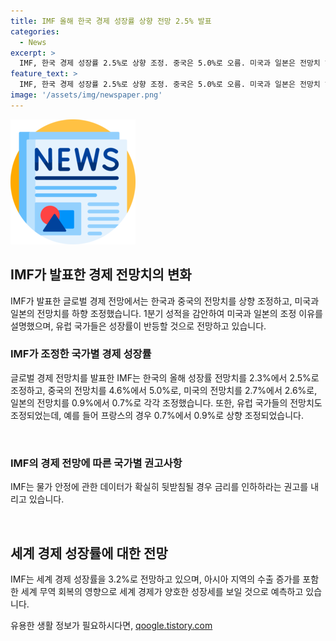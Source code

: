 ```yaml
---
title: IMF 올해 한국 경제 성장률 상향 전망 2.5% 발표
categories:
  - News
excerpt: >
  IMF, 한국 경제 성장률 2.5%로 상향 조정. 중국은 5.0%로 오름. 미국과 일본은 전망치 하향. 무역 회복으로 세계 경제 성장 전망은 동일한 3.2%. 물가 안정될 시 금리 인하 권고. IMF의 경제 전망 수정 발표에 따르면 한국의 올해 경제 성장률 전망치가 2.5%로 상향 조정됐으며, 중국의 전망치 또한 상향 조정되었다. 그러나 미국과 일본은 전망치를 낮춰 세계 경제는 동일한 3.2%의 성장이 기대된다. IMF는 물가가 안정될 경우 금리 인하를 권고했다.
feature_text: >
  IMF, 한국 경제 성장률 2.5%로 상향 조정. 중국은 5.0%로 오름. 미국과 일본은 전망치 하향. 무역 회복으로 세계 경제 성장 전망은 동일한 3.2%. 물가 안정될 시 금리 인하 권고. IMF의 경제 전망 수정 발표에 따르면 한국의 올해 경제 성장률 전망치가 2.5%로 상향 조정됐으며, 중국의 전망치 또한 상향 조정되었다. 그러나 미국과 일본은 전망치를 낮춰 세계 경제는 동일한 3.2%의 성장이 기대된다. IMF는 물가가 안정될 경우 금리 인하를 권고했다.
image: '/assets/img/newspaper.png'
---
```


<p><img src="/assets/img/newspaper.png" alt="kimp 속보" /></p>

<h2 data-ke-size="size26">IMF가 발표한 경제 전망치의 변화</h2>

<p>IMF가 발표한 글로벌 경제 전망에서는 한국과 중국의 전망치를 상향 조정하고, 미국과 일본의 전망치를 하향 조정했습니다. 1분기 성적을 감안하여 미국과 일본의 조정 이유를 설명했으며, 유럽 국가들은 성장률이 반등할 것으로 전망하고 있습니다.</p>

<h3><b>IMF가 조정한 국가별 경제 성장률</b></h3>

<p>글로벌 경제 전망치를 발표한 IMF는 한국의 올해 성장률 전망치를 2.3%에서 2.5%로 조정하고, 중국의 전망치를 4.6%에서 5.0%로, 미국의 전망치를 2.7%에서 2.6%로, 일본의 전망치를 0.9%에서 0.7%로 각각 조정했습니다. 또한, 유럽 국가들의 전망치도 조정되었는데, 예를 들어 프랑스의 경우 0.7%에서 0.9%로 상향 조정되었습니다.</p>

<p data-ke-size="size16">&nbsp;</p>

<h3><b>IMF의 경제 전망에 따른 국가별 권고사항</b></h3>

<p>IMF는 물가 안정에 관한 데이터가 확실히 뒷받침될 경우 금리를 인하하라는 권고를 내리고 있습니다.</p>

<p data-ke-size="size16">&nbsp;</p>

<h2 data-ke-size="size26">세계 경제 성장률에 대한 전망</h2>

<p>IMF는 세계 경제 성장률을 3.2%로 전망하고 있으며, 아시아 지역의 수출 증가를 포함한 세계 무역 회복의 영향으로 세계 경제가 양호한 성장세를 보일 것으로 예측하고 있습니다.</p>
유용한 생활 정보가 필요하시다면, <a href="https://qoogle.tistory.com" rel="dofollow">qoogle.tistory.com</a>



